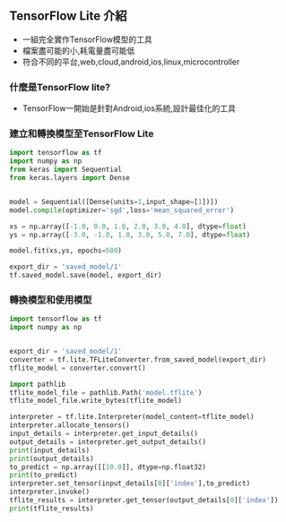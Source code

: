 ## TensorFlow Lite 介紹

- 一組完全實作TensorFlow模型的工具
- 檔案盡可能的小,耗電量盡可能低
- 符合不同的平台,web,cloud,android,ios,linux,microcontroller

### 什麼是TensorFlow lite?

- TensorFlow一開始是針對Android,ios系統,設計最佳化的工具

### 建立和轉換模型至TensorFlow Lite

```python
import tensorflow as tf
import numpy as np
from keras import Sequential
from keras.layers import Dense


model = Sequential([Dense(units=1,input_shape=[1])])
model.compile(optimizer='sgd',loss='mean_squared_error')

xs = np.array([-1.0, 0.0, 1.0, 2.0, 3.0, 4.0], dtype=float)
ys = np.array([-3.0, -1.0, 1.0, 3.0, 5.0, 7.0], dtype=float)

model.fit(xs,ys, epochs=500)

export_dir = 'saved_model/1'
tf.saved_model.save(model, export_dir)
```


### 轉換模型和使用模型

```python
import tensorflow as tf
import numpy as np


export_dir = 'saved_model/1'
converter = tf.lite.TFLiteConverter.from_saved_model(export_dir)
tflite_model = converter.convert()

import pathlib
tflite_model_file = pathlib.Path('model.tflite')
tflite_model_file.write_bytes(tflite_model)

interpreter = tf.lite.Interpreter(model_content=tflite_model)
interpreter.allocate_tensors()
input_details = interpreter.get_input_details()
output_details = interpreter.get_output_details()
print(input_details)
print(output_details)
to_predict = np.array([[10.0]], dtype=np.float32)
print(to_predict)
interpreter.set_tensor(input_details[0]['index'],to_predict)
interpreter.invoke()
tflite_results = interpreter.get_tensor(output_details[0]['index'])
print(tflite_results)
```